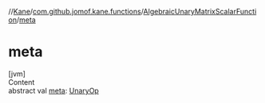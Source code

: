 //[Kane](../../index.md)/[com.github.jomof.kane.functions](../index.md)/[AlgebraicUnaryMatrixScalarFunction](index.md)/[meta](meta.md)



# meta  
[jvm]  
Content  
abstract val [meta](meta.md): [UnaryOp](../../com.github.jomof.kane.impl/-unary-op/index.md)  



